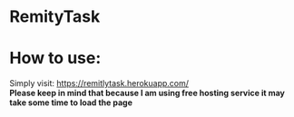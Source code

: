 # RemityTask

# How to use:
Simply visit: https://remitlytask.herokuapp.com/ <br>
<strong> Please keep in mind that because I am using free hosting service it may take some time to load the page </strong>